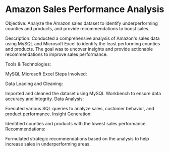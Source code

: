 # Amazon Sales Performance Analysis

Objective:
Analyze the Amazon sales dataset to identify underperforming counties and products, and provide recommendations to boost sales.

Description:
Conducted a comprehensive analysis of Amazon's sales data using MySQL and Microsoft Excel to identify the least performing counties and products. The goal was to uncover insights and provide actionable recommendations to improve sales performance.

Tools & Technologies:

MySQL
Microsoft Excel
Steps Involved:

Data Loading and Cleaning:

Imported and cleaned the dataset using MySQL Workbench to ensure data accuracy and integrity.
Data Analysis:

Executed various SQL queries to analyze sales, customer behavior, and product performance.
Insight Generation:

Identified counties and products with the lowest sales performance.
Recommendations:

Formulated strategic recommendations based on the analysis to help increase sales in underperforming areas.
